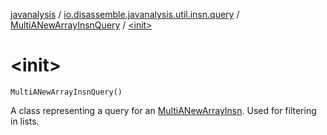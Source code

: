 [javanalysis](../../index.md) / [io.disassemble.javanalysis.util.insn.query](../index.md) / [MultiANewArrayInsnQuery](index.md) / [&lt;init&gt;](./-init-.md)

# &lt;init&gt;

`MultiANewArrayInsnQuery()`

A class representing a query for an [MultiANewArrayInsn](../../io.disassemble.javanalysis.insn/-multi-a-new-array-insn/index.md).
Used for filtering in lists.

